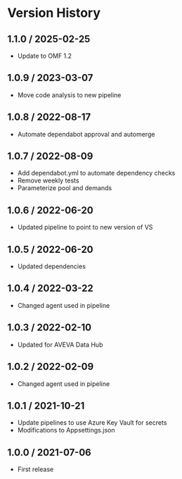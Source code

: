 # Version History

## 1.1.0 / 2025-02-25

- Update to OMF 1.2

## 1.0.9 / 2023-03-07

- Move code analysis to new pipeline

## 1.0.8 / 2022-08-17

- Automate dependabot approval and automerge

## 1.0.7 / 2022-08-09

- Add dependabot.yml to automate dependency checks
- Remove weekly tests
- Parameterize pool and demands

## 1.0.6 / 2022-06-20

- Updated pipeline to point to new version of VS

## 1.0.5 / 2022-06-20

- Updated dependencies

## 1.0.4 / 2022-03-22

- Changed agent used in pipeline

## 1.0.3 / 2022-02-10

- Updated for AVEVA Data Hub

## 1.0.2 / 2022-02-09

- Changed agent used in pipeline

## 1.0.1 / 2021-10-21

- Update pipelines to use Azure Key Vault for secrets
- Modifications to Appsettings.json

## 1.0.0 / 2021-07-06

- First release
